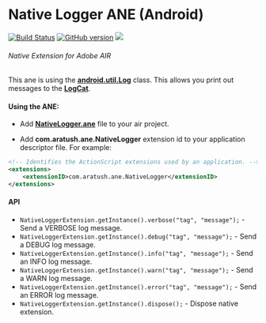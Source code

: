 # Native Logger ANE (Android)
[![Build Status](https://travis-ci.org/alexandrratush/Native-Logger-ANE.svg?branch=master)](https://travis-ci.org/alexandrratush/Native-Logger-ANE)
[![GitHub version](https://badge.fury.io/gh/alexandrratush%2FNative-Logger-ANE.svg)](https://badge.fury.io/gh/alexandrratush%2FNative-Logger-ANE)
![](https://reposs.herokuapp.com/?path=alexandrratush/Native-Logger-ANE&style=flat)
###### Native Extension for Adobe AIR
This ane is using the [**android.util.Log**](http://developer.android.com/intl/ru/reference/android/util/Log.html) class. This allows you print out messages to the [**LogCat**](http://developer.android.com/intl/ru/tools/help/logcat.html).

#### Using the ANE:

* Add **[NativeLogger.ane](https://github.com/alexandrratush/Native-Logger-ANE/tree/master/ane/bin)** file to your air project.

* Add **com.aratush.ane.NativeLogger** extension id to your application descriptor file. For example:
```xml
<!-- Identifies the ActionScript extensions used by an application. -->
<extensions>
	<extensionID>com.aratush.ane.NativeLogger</extensionID>
</extensions>
```

#### API

* `NativeLoggerExtension.getInstance().verbose("tag", "message");` - Send a VERBOSE log message.
* `NativeLoggerExtension.getInstance().debug("tag", "message");` - Send a DEBUG log message.
* `NativeLoggerExtension.getInstance().info("tag", "message");` - Send an INFO log message.
* `NativeLoggerExtension.getInstance().warn("tag", "message");` - Send a WARN log message.
* `NativeLoggerExtension.getInstance().error("tag", "message");` - Send an ERROR log message.
* `NativeLoggerExtension.getInstance().dispose();` - Dispose native extension.